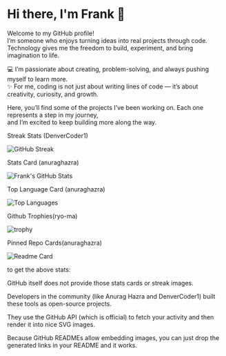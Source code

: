 # Hi there, I'm Frank 👋

Welcome to my GitHub profile!  
I’m someone who enjoys turning ideas into real projects through code.  
Technology gives me the freedom to build, experiment, and bring imagination to life.  

💻 I’m passionate about creating, problem-solving, and always pushing myself to learn more.  
✨ For me, coding is not just about writing lines of code — it’s about creativity, curiosity, and growth.  

Here, you’ll find some of the projects I’ve been working on. Each one represents a step in my journey,  
and I’m excited to keep building more along the way.  



Streak Stats (DenverCoder1)

![GitHub Streak](https://streak-stats.demolab.com?user=Frank-Muhiu-Wanja&theme=radical)

Stats Card (anuraghazra)

![Frank's GitHub Stats](https://github-readme-stats.vercel.app/api?username=Frank-Muhiu-Wanja&show_icons=true&theme=radical&hide_rank=true)


Top Language Card (anuraghazra)

![Top Languages](https://github-readme-stats.vercel.app/api/top-langs/?username=Frank-Muhiu-Wanja&layout=compact&theme=radical)


Github Trophies(ryo-ma)

![trophy](https://github-profile-trophy.vercel.app/?username=Frank-Muhiu-Wanja&theme=radical)


Pinned Repo Cards(anuraghazra)

![Readme Card](https://github-readme-stats.vercel.app/api/pin/?username=Frank-Muhiu-Wanja&repo=anime-pic-generator&theme=radical)


to get the above stats:

  GitHub itself does not provide those stats cards or streak images.
  
  Developers in the community (like Anurag Hazra and DenverCoder1) built these tools as open-source projects.
  
  They use the GitHub API (which is official) to fetch your activity and then render it into nice SVG images.
  
  Because GitHub READMEs allow embedding images, you can just drop the generated links in your README and it works.
